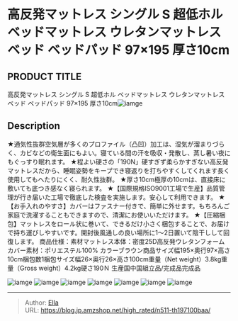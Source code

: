 # 高反発マットレス シングル S 超低ホル ベッドマットレス ウレタンマットレス ベッド ベッドパッド 97×195 厚さ10cm


## PRODUCT TITLE 

高反発マットレス シングル S 超低ホル ベッドマットレス ウレタンマットレス ベッド ベッドパッド 97×195 厚さ10cm![iamge](https://b2bfiles1.gigab2b.cn/image/wkseller/303/197100床垫/棕/20201022_b61856ee1ec57e16982f27df08099afc.jpg)

## Description

★通気性抜群空気層が多くのプロファイル（凸凹）加工は、湿気が溜まりづらく、カビなどの衛生面にもよい。寝ている間の汗を吸収・発散し、蒸し暑い夜にもぐっすり眠れます。
★程よい硬さの「190N」硬すぎず柔らかすぎない高反発マットレスだから、睡眠姿勢をキープでき寝返りを打ちやすくしてくれます長く使用してもへたりにくく、耐久性抜群。
★厚さ10cm極厚の10cmは、直接床に敷いても底つき感なく寝られます。
★【国際規格ISO9001工場で生産】品質管理が行き届いた工場で徹底した検査を実施します。安心して利用できます。
★【お手入れのやすさ】カバーはファスナー付きで、簡単に外せます。もちろんご家庭で洗濯することもできますので、清潔にお使いいただけます。
★【圧縮梱包】マットレスをロール状に巻いて、できるだけ小さく梱包することで、お届けで持ち運びしやすいです。開封後風通しの良い場所に1～2日置いて陰干しして回復します。
商品仕様：素材マットレス本体：密度25D高反発ウレタンフォーム カバー素材：ポリエステル100% カラーブラウン商品サイズ幅195×奥行97×高さ10cm梱包数1梱包サイズ幅26×奥行26×高さ100cm重量（Net weight）3.8kg重量（Gross weight）4.2kg硬さ190Ｎ 生産国中国組立品/完成品完成品



![iamge](https://b2bfiles1.gigab2b.cn/image/wkseller/303/197100床垫/棕/20201021_99b195430cc65a7e28d5a9aa7359d7c1.jpg)
![iamge](https://b2bfiles1.gigab2b.cn/image/wkseller/303/197100床垫/棕/20201021_fe9057e0cf3af745496e7426312a54cc.jpg)
![iamge](https://b2bfiles1.gigab2b.cn/image/wkseller/303/197100床垫/20201021_1ee6fcac628568d6172e904fb952d87e.jpg)
![iamge](https://b2bfiles1.gigab2b.cn/image/wkseller/303/197100床垫/20201021_48cee089c5ad2e195b255110e43f14a8.jpg)
![iamge](https://b2bfiles1.gigab2b.cn/image/wkseller/303/197100床垫/20201021_7aa861f53b296dca49469cc3617f43cb.jpg)
![iamge](https://b2bfiles1.gigab2b.cn/image/wkseller/303/197100床垫/20201021_831142f73fa4558009f46ab1c164b7da.jpg)
![iamge](https://b2bfiles1.gigab2b.cn/image/wkseller/303/197100床垫/20201021_cb84fd5eb3c91338a57f214b6b791a8e.jpg)


---

> Author: [Ella](https://blog.jp.amzshop.net/)  
> URL: https://blog.jp.amzshop.net/high_rated/n511-th197100baa/  

